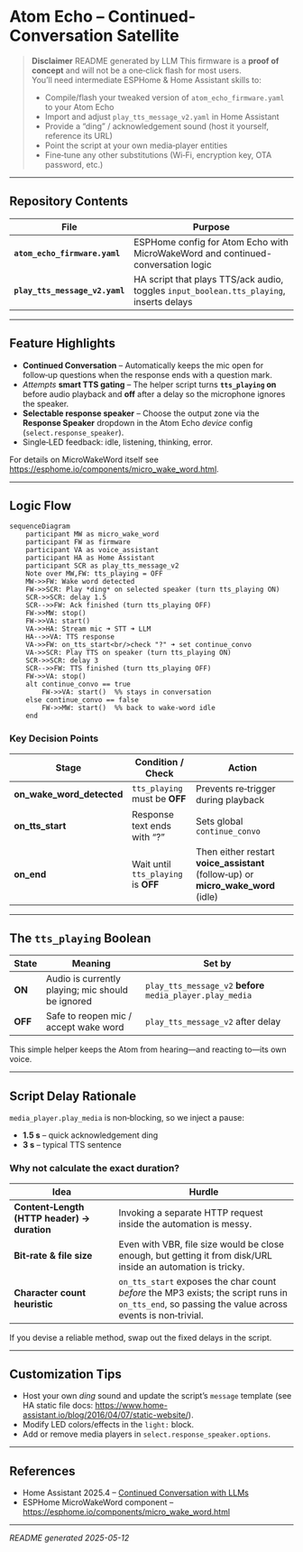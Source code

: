 
# Atom Echo – Continued-Conversation Satellite

> **Disclaimer**
> README generated by LLM
> This firmware is a **proof of concept** and will not be a one‑click flash for most users.  
> You’ll need intermediate ESPHome & Home Assistant skills to:
> * Compile/flash your tweaked version of `atom_echo_firmware.yaml` to your Atom Echo  
> * Import and adjust `play_tts_message_v2.yaml` in Home Assistant  
> * Provide a “ding” / acknowledgement sound (host it yourself, reference its URL)  
> * Point the script at your own media‑player entities  
> * Fine‑tune any other substitutions (Wi‑Fi, encryption key, OTA password, etc.)

---

## Repository Contents

| File | Purpose |
|------|---------|
| **`atom_echo_firmware.yaml`** | ESPHome config for Atom Echo with MicroWakeWord and continued-conversation logic |
| **`play_tts_message_v2.yaml`** | HA script that plays TTS/ack audio, toggles `input_boolean.tts_playing`, inserts delays |

---

## Feature Highlights

* **Continued Conversation** – Automatically keeps the mic open for follow‑up questions when the response ends with a question mark.  
* *Attempts* **smart TTS gating** – The helper script turns **`tts_playing` on** before audio playback and **off** after a delay so the microphone ignores the speaker.  
* **Selectable response speaker** – Choose the output zone via the **Response Speaker** dropdown in the Atom Echo *device* config (`select.response_speaker`).  
* Single‑LED feedback: idle, listening, thinking, error.

For details on MicroWakeWord itself see <https://esphome.io/components/micro_wake_word.html>.

---

## Logic Flow

```mermaid
sequenceDiagram
    participant MW as micro_wake_word
    participant FW as firmware
    participant VA as voice_assistant
    participant HA as Home Assistant
    participant SCR as play_tts_message_v2
    Note over MW,FW: tts_playing = OFF
    MW->>FW: Wake word detected
    FW->>SCR: Play *ding* on selected speaker (turn tts_playing ON)
    SCR->>SCR: delay 1.5
    SCR-->>FW: Ack finished (turn tts_playing OFF)
    FW->>MW: stop()
    FW->>VA: start()
    VA->>HA: Stream mic ➜ STT ➜ LLM
    HA-->>VA: TTS response
    VA->>FW: on_tts_start<br/>check "?" ➜ set continue_convo
    VA->>SCR: Play TTS on speaker (turn tts_playing ON)
    SCR->>SCR: delay 3
    SCR-->>FW: TTS finished (turn tts_playing OFF)
    FW->>VA: stop()
    alt continue_convo == true
        FW->>VA: start()  %% stays in conversation
    else continue_convo == false
        FW->>MW: start()  %% back to wake‑word idle
    end
```

### Key Decision Points

| Stage | Condition / Check | Action |
|-------|------------------|--------|
| **on_wake_word_detected** | `tts_playing` must be **OFF** | Prevents re‑trigger during playback |
| **on_tts_start** | Response text ends with “?” | Sets global `continue_convo` |
| **on_end** | Wait until `tts_playing` is **OFF** | Then either restart **voice_assistant** (follow‑up) or **micro_wake_word** (idle) |

---

## The `tts_playing` Boolean

| State | Meaning | Set by |
|-------|---------|--------|
| **ON**  | Audio is currently playing; mic should be ignored | `play_tts_message_v2` **before** `media_player.play_media` |
| **OFF** | Safe to reopen mic / accept wake word | `play_tts_message_v2` after delay |

This simple helper keeps the Atom from hearing—and reacting to—its own voice.

---

## Script Delay Rationale

`media_player.play_media` is non‑blocking, so we inject a pause:

* **1.5 s** – quick acknowledgement ding  
* **3 s** – typical TTS sentence  

### Why not calculate the exact duration?

| Idea | Hurdle |
|------|--------|
| **Content‑Length (HTTP header) → duration** | Invoking a separate HTTP request inside the automation is messy. |
| **Bit‑rate & file size** | Even with VBR, file size would be close enough, but getting it from disk/URL inside an automation is tricky. |
| **Character count heuristic** | `on_tts_start` exposes the char count *before* the MP3 exists; the script runs in `on_tts_end`, so passing the value across events is non‑trivial. |

If you devise a reliable method, swap out the fixed delays in the script.

---

## Customization Tips

* Host your own *ding* sound and update the script’s `message` template (see HA static file docs: <https://www.home-assistant.io/blog/2016/04/07/static-website/>).  
* Modify LED colors/effects in the `light:` block.  
* Add or remove media players in `select.response_speaker.options`.  

---

## References

* Home Assistant 2025.4 – [Continued Conversation with LLMs](https://www.home-assistant.io/blog/2025/04/02/release-20254/#continued-conversation-with-llms)  
* ESPHome MicroWakeWord component – <https://esphome.io/components/micro_wake_word.html>

---

*README generated 2025-05-12*
